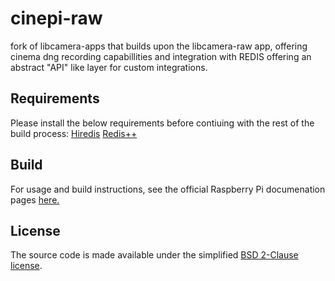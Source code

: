 # cinepi-raw

fork of libcamera-apps that builds upon the libcamera-raw app, offering cinema dng recording capabillities and integration with REDIS offering an abstract "API" like layer for custom integrations. 

Requirements
-----
Please install the below requirements before contiuing with the rest of the build process:
[Hiredis](https://github.com/redis/hiredis)
[Redis++](https://github.com/sewenew/redis-plus-plus)

Build
-----
For usage and build instructions, see the official Raspberry Pi documenation pages [here.](https://www.raspberrypi.com/documentation/computers/camera_software.html#building-libcamera-and-libcamera-apps)

License
-------

The source code is made available under the simplified [BSD 2-Clause license](https://spdx.org/licenses/BSD-2-Clause.html).

